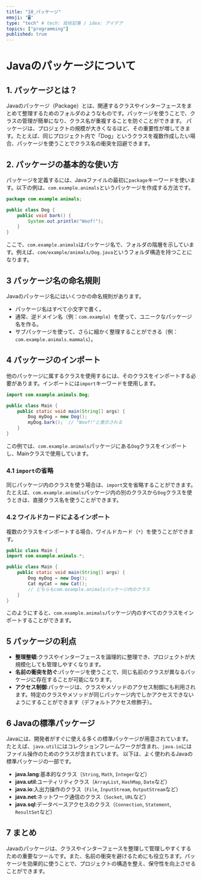 ```yaml
---
title: "10_パッケージ"
emoji: "🖥"
type: "tech" # tech: 技術記事 / idea: アイデア
topics: ["programming"]
published: true
---
```


# Javaのパッケージについて

## 1. パッケージとは？
Javaのパッケージ（Package）とは、関連するクラスやインターフェースをまとめて整理するためのフォルダのようなものです。パッケージを使うことで、クラスの管理が簡単になり、クラス名が重複することを防ぐことができます。
パッケージは、プロジェクトの規模が大きくなるほど、その重要性が増してきます。たとえば、同じプロジェクト内で「Dog」というクラスを複数作成したい場合、パッケージを使うことでクラス名の衝突を回避できます。

## 2. パッケージの基本的な使い方
パッケージを定義するには、Javaファイルの最初に`package`キーワードを使います。以下の例は、`com.example.animals`というパッケージを作成する方法です。
```java
package com.example.animals;

public class Dog {
    public void bark() {
        System.out.println("Woof!");
    }
}
```
ここで、`com.example.animals`はパッケージ名で、フォルダの階層を示しています。例えば、`com/example/animals/Dog.java`というフォルダ構造を持つことになります。

## 3 パッケージ名の命名規則
Javaのパッケージ名にはいくつかの命名規則があります。

- パッケージ名はすべて小文字で書く。
- 通常、逆ドメイン名（例：`com.example`）を使って、ユニークなパッケージ名を作る。
- サブパッケージを使って、さらに細かく整理することができる（例：`com.example.animals.mammals`）。

## 4 パッケージのインポート
他のパッケージに属するクラスを使用するには、そのクラスをインポートする必要があります。インポートには`import`キーワードを使用します。
```java
import com.example.animals.Dog;

public class Main {
    public static void main(String[] args) {
        Dog myDog = new Dog();
        myDog.bark();  // "Woof!"と表示される
    }
}
```
この例では、`com.example.animals`パッケージにある`Dog`クラスをインポートし、Mainクラスで使用しています。

### 4.1 `import`の省略
同じパッケージ内のクラスを使う場合は、`import`文を省略することができます。たとえば、`com.example.animals`パッケージ内の別のクラスから`Dog`クラスを使うときは、直接クラス名を使うことができます。

### 4.2 ワイルドカードによるインポート
複数のクラスをインポートする場合、ワイルドカード（`*`）を使うことができます。
```java
public class Main {
import com.example.animals.*;

public class Main {
    public static void main(String[] args) {
        Dog myDog = new Dog();
        Cat myCat = new Cat();
        // どちらもcom.example.animalsパッケージ内のクラス
    }
}
```
このようにすると、`com.example.animals`パッケージ内のすべてのクラスをインポートすることができます。

## 5 パッケージの利点
- **整理整頓**:クラスやインターフェースを論理的に整理でき、プロジェクトが大規模化しても管理しやすくなります。
- **名前の衝突を防ぐ**:パッケージを使うことで、同じ名前のクラスが異なるパッケージに存在することが可能になります。
- **アクセス制御**:パッケージは、クラスやメソッドのアクセス制御にも利用されます。特定のクラスやメソッドが同じパッケージ内でしかアクセスできないようにすることができます（デフォルトアクセス修飾子）。

## 6 Javaの標準パッケージ
Javaには、開発者がすぐに使える多くの標準パッケージが用意されています。たとえば、`java.util`にはコレクションフレームワークが含まれ、`java.io`にはファイル操作のためのクラスが含まれています。
以下は、よく使われるJavaの標準パッケージの一部です。

- **java.lang**:基本的なクラス（`String`, `Math`, `Integer`など）
- **java.util**:ユーティリティクラス（`ArrayList`, `HashMap`, `Date`など）
- **java.io**:入出力操作のクラス（`File`, `InputStream`, `OutputStream`など）
- **java.net**:ネットワーク通信のクラス（`Socket`, `URL`など）
- **java.sql**:データベースアクセスのクラス（`Connection`, `Statement`, `ResultSet`など）

## 7 まとめ
Javaのパッケージは、クラスやインターフェースを整理して管理しやすくするための重要なツールです。また、名前の衝突を避けるためにも役立ちます。パッケージを効果的に使うことで、プロジェクトの構造を整え、保守性を向上させることができます。
